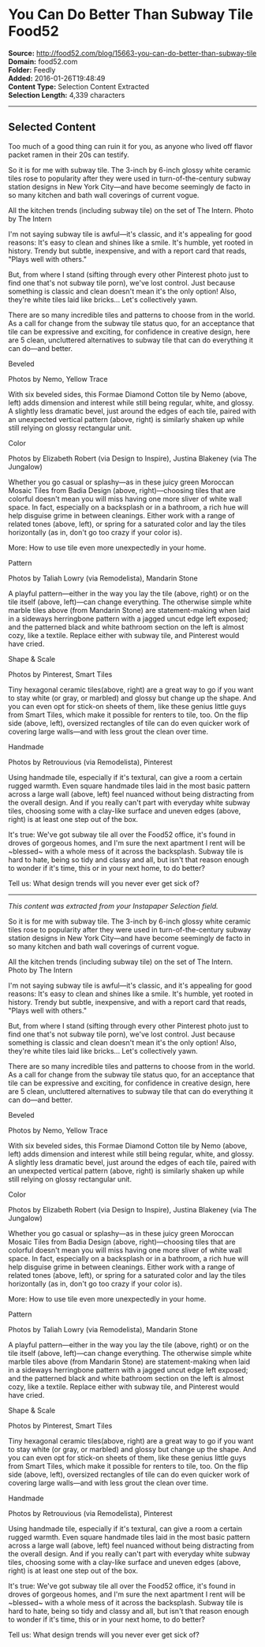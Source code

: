 # You Can Do Better Than Subway Tile Food52

**Source:** http://food52.com/blog/15663-you-can-do-better-than-subway-tile  
**Domain:** food52.com  
**Folder:** Feedly  
**Added:** 2016-01-26T19:48:49  
**Content Type:** Selection Content Extracted  
**Selection Length:** 4,339 characters  


---

## Selected Content

Too much of a good thing can ruin it for you, as anyone who lived off flavor packet ramen in their 20s can testify.

So it is for me with subway tile. The 3-inch by 6-inch glossy white ceramic tiles rose to popularity after they were used in turn-of-the-century subway station designs in New York City—and have become seemingly de facto in so many kitchen and bath wall coverings of current vogue.

All the kitchen trends (including subway tile) on the set of The Intern.
Photo by The Intern

I'm not saying subway tile is awful—it's classic, and it's appealing for good reasons: It's easy to clean and shines like a smile. It's humble, yet rooted in history. Trendy but subtle, inexpensive, and with a report card that reads, "Plays well with others."

But, from where I stand (sifting through every other Pinterest photo just to find one that's not subway tile porn), we've lost control. Just because something is classic and clean doesn't mean it's the only option! Also, they're white tiles laid like bricks... Let's collectively yawn.

There are so many incredible tiles and patterns to choose from in the world. As a call for change from the subway tile status quo, for an acceptance that tile can be expressive and exciting, for confidence in creative design, here are 5 clean, uncluttered alternatives to subway tile that can do everything it can do—and better.

Beveled

Photos by Nemo, Yellow Trace

With six beveled sides, this Formae Diamond Cotton tile by Nemo (above, left) adds dimension and interest while still being regular, white, and glossy. A slightly less dramatic bevel, just around the edges of each tile, paired with an unexpected vertical pattern (above, right) is similarly shaken up while still relying on glossy rectangular unit.

Color

Photos by Elizabeth Robert (via Design to Inspire), Justina Blakeney (via The Jungalow)

Whether you go casual or splashy—as in these juicy green Moroccan Mosaic Tiles from Badia Design (above, right)—choosing tiles that are colorful doesn't mean you will miss having one more sliver of white wall space. In fact, especially on a backsplash or in a bathroom, a rich hue will help disguise grime in between cleanings. Either work with a range of related tones (above, left), or spring for a saturated color and lay the tiles horizontally (as in, don't go too crazy if your color is).

More: How to use tile even more unexpectedly in your home.

Pattern

Photos by Taliah Lowry (via Remodelista), Mandarin Stone

A playful pattern—either in the way you lay the tile (above, right) or on the tile itself (above, left)—can change everything. The otherwise simple white marble tiles above (from Mandarin Stone) are statement-making when laid in a sideways herringbone pattern with a jagged uncut edge left exposed; and the patterned black and white bathroom section on the left is almost cozy, like a textile. Replace either with subway tile, and Pinterest would have cried.

Shape & Scale

Photos by Pinterest, Smart Tiles

Tiny hexagonal ceramic tiles(above, right) are a great way to go if you want to stay white (or gray, or marbled) and glossy but change up the shape. And you can even opt for stick-on sheets of them, like these genius little guys from Smart Tiles, which make it possible for renters to tile, too. On the flip side (above, left), oversized rectangles of tile can do even quicker work of covering large walls—and with less grout the clean over time.

Handmade

Photos by Retrouvious (via Remodelista), Pinterest

Using handmade tile, especially if it's textural, can give a room a certain rugged warmth. Even square handmade tiles laid in the most basic pattern across a large wall (above, left) feel nuanced without being distracting from the overall design. And if you really can't part with everyday white subway tiles, choosing some with a clay-like surface and uneven edges (above, right) is at least one step out of the box.

It's true: We've got subway tile all over the Food52 office, it's found in droves of gorgeous homes, and I'm sure the next apartment I rent will be ~blessed~ with a whole mess of it across the backsplash. Subway tile is hard to hate, being so tidy and classy and all, but isn't that reason enough to wonder if it's time, this or in your next home, to do better?

Tell us: What design trends will you never ever get sick of?

---

*This content was extracted from your Instapaper Selection field.*

So it is for me with subway tile. The 3-inch by 6-inch glossy white ceramic tiles rose to popularity after they were used in turn-of-the-century subway station designs in New York City—and have become seemingly de facto in so many kitchen and bath wall coverings of current vogue.

All the kitchen trends (including subway tile) on the set of The Intern.
Photo by The Intern

I'm not saying subway tile is awful—it's classic, and it's appealing for good reasons: It's easy to clean and shines like a smile. It's humble, yet rooted in history. Trendy but subtle, inexpensive, and with a report card that reads, "Plays well with others."

But, from where I stand (sifting through every other Pinterest photo just to find one that's not subway tile porn), we've lost control. Just because something is classic and clean doesn't mean it's the only option! Also, they're white tiles laid like bricks... Let's collectively yawn.

There are so many incredible tiles and patterns to choose from in the world. As a call for change from the subway tile status quo, for an acceptance that tile can be expressive and exciting, for confidence in creative design, here are 5 clean, uncluttered alternatives to subway tile that can do everything it can do—and better.

Beveled

Photos by Nemo, Yellow Trace

With six beveled sides, this Formae Diamond Cotton tile by Nemo (above, left) adds dimension and interest while still being regular, white, and glossy. A slightly less dramatic bevel, just around the edges of each tile, paired with an unexpected vertical pattern (above, right) is similarly shaken up while still relying on glossy rectangular unit.

Color

Photos by Elizabeth Robert (via Design to Inspire), Justina Blakeney (via The Jungalow)

Whether you go casual or splashy—as in these juicy green Moroccan Mosaic Tiles from Badia Design (above, right)—choosing tiles that are colorful doesn't mean you will miss having one more sliver of white wall space. In fact, especially on a backsplash or in a bathroom, a rich hue will help disguise grime in between cleanings. Either work with a range of related tones (above, left), or spring for a saturated color and lay the tiles horizontally (as in, don't go too crazy if your color is).

More: How to use tile even more unexpectedly in your home.

Pattern

Photos by Taliah Lowry (via Remodelista), Mandarin Stone

A playful pattern—either in the way you lay the tile (above, right) or on the tile itself (above, left)—can change everything. The otherwise simple white marble tiles above (from Mandarin Stone) are statement-making when laid in a sideways herringbone pattern with a jagged uncut edge left exposed; and the patterned black and white bathroom section on the left is almost cozy, like a textile. Replace either with subway tile, and Pinterest would have cried.

Shape & Scale

Photos by Pinterest, Smart Tiles

Tiny hexagonal ceramic tiles(above, right) are a great way to go if you want to stay white (or gray, or marbled) and glossy but change up the shape. And you can even opt for stick-on sheets of them, like these genius little guys from Smart Tiles, which make it possible for renters to tile, too. On the flip side (above, left), oversized rectangles of tile can do even quicker work of covering large walls—and with less grout the clean over time.

Handmade

Photos by Retrouvious (via Remodelista), Pinterest

Using handmade tile, especially if it's textural, can give a room a certain rugged warmth. Even square handmade tiles laid in the most basic pattern across a large wall (above, left) feel nuanced without being distracting from the overall design. And if you really can't part with everyday white subway tiles, choosing some with a clay-like surface and uneven edges (above, right) is at least one step out of the box.

It's true: We've got subway tile all over the Food52 office, it's found in droves of gorgeous homes, and I'm sure the next apartment I rent will be ~blessed~ with a whole mess of it across the backsplash. Subway tile is hard to hate, being so tidy and classy and all, but isn't that reason enough to wonder if it's time, this or in your next home, to do better?

Tell us: What design trends will you never ever get sick of?
